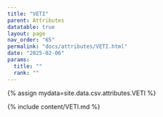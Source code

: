 ```yaml
---
title: "VETI"
parent: Attributes
datatable: true
layout: page
nav_order: "65"
permalink: "docs/attributes/VETI.html"
date: "2025-02-06"
params:
  title: ""
  rank: ""
---
```

{% assign mydata=site.data.csv.attributes.VETI %} 

{% include content/VETI.md %}
